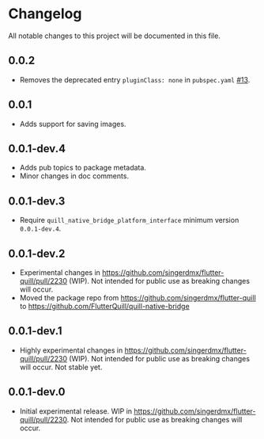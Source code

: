 # Changelog

All notable changes to this project will be documented in this file.

## 0.0.2

- Removes the deprecated entry `pluginClass: none` in `pubspec.yaml` [#13](https://github.com/FlutterQuill/quill-native-bridge/issues/13).

## 0.0.1

- Adds support for saving images.

## 0.0.1-dev.4

- Adds pub topics to package metadata.
- Minor changes in doc comments.

## 0.0.1-dev.3

- Require `quill_native_bridge_platform_interface` minimum version `0.0.1-dev.4`.

## 0.0.1-dev.2

- Experimental changes in https://github.com/singerdmx/flutter-quill/pull/2230 (WIP). Not intended for public use as breaking changes will occur.
- Moved the package repo from https://github.com/singerdmx/flutter-quill to https://github.com/FlutterQuill/quill-native-bridge

## 0.0.1-dev.1

- Highly experimental changes in https://github.com/singerdmx/flutter-quill/pull/2230 (WIP). Not intended for public use as breaking changes will occur. Not stable yet.

## 0.0.1-dev.0

- Initial experimental release. WIP in https://github.com/singerdmx/flutter-quill/pull/2230. Not intended for public use as breaking changes will occur.